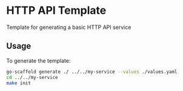 # HTTP API Template

Template for generating a basic HTTP API service 

## Usage

To generate the template:

```sh
go-scaffold generate ./ ../../my-service --values ./values.yaml 
cd ../../my-service
make init
```

